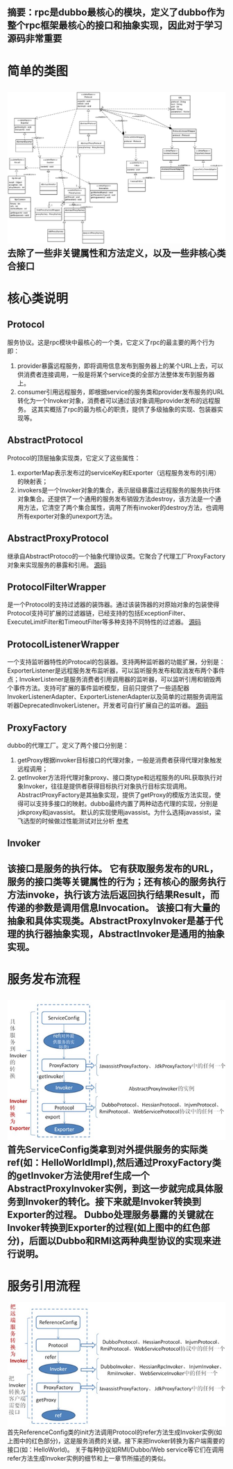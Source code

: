 摘要：rpc是dubbo最核心的模块，定义了dubbo作为整个rpc框架最核心的接口和抽象实现，因此对于学习源码非常重要
------------------------------------------------------------
# 简单的类图
![](/dubbo-source-learn/dubbo-source-notes/src/main/resources/img/2_模块类图.png)
去除了一些非关键属性和方法定义，以及一些非核心类合接口
-----------------
# 核心类说明
## Protocol
服务协议。这是rpc模块中最核心的一个类，它定义了rpc的最主要的两个行为即：
1. provider暴露远程服务，即将调用信息发布到服务器上的某个URL上去，可以供消费者连接调用，一般是将某个service类的全部方法整体发布到服务器上。
2. consumer引用远程服务，即根据service的服务类和provider发布服务的URL转化为一个Invoker对象，消费者可以通过该对象调用provider发布的远程服务。
这其实概括了rpc的最为核心的职责，提供了多级抽象的实现、包装器实现等。
## AbstractProtocol
Protocol的顶层抽象实现类，它定义了这些属性：
1. exporterMap表示发布过的serviceKey和Exporter（远程服务发布的引用）的映射表；
2. invokers是一个Invoker对象的集合，表示层级暴露过远程服务的服务执行体对象集合。还提供了一个通用的服务发布销毁方法destroy，该方法是一个通用方法，它清空了两个集合属性，调用了所有invoker的destroy方法，也调用所有exporter对象的unexport方法。
## AbstractProxyProtocol
继承自AbstractProtoco的一个抽象代理协议类。它聚合了代理工厂ProxyFactory对象来实现服务的暴露和引用。
[源码](/dubbo-rpc/dubbo-rpc-api/src/main/java/com/alibaba/dubbo/rpc/protocol/AbstractProxyProtocol.java)
## ProtocolFilterWrapper
是一个Protocol的支持过滤器的装饰器。通过该装饰器的对原始对象的包装使得Protocol支持可扩展的过滤器链，已经支持的包括ExceptionFilter、ExecuteLimitFilter和TimeoutFilter等多种支持不同特性的过滤器。
[源码](/dubbo-rpc/dubbo-rpc-api/src/main/java/com/alibaba/dubbo/rpc/protocol/ProtocolFilterWrapper.java)
## ProtocolListenerWrapper
一个支持监听器特性的Protocal的包装器。支持两种监听器的功能扩展，分别是：ExporterListener是远程服务发布监听器，可以监听服务发布和取消发布两个事件点；InvokerListener是服务消费者引用调用器的监听器，可以监听引用和销毁两个事件方法。支持可扩展的事件监听模型，目前只提供了一些适配器InvokerListenerAdapter、ExporterListenerAdapter以及简单的过期服务调用监听器DeprecatedInvokerListener。开发者可自行扩展自己的监听器。
[源码](/dubbo-rpc/dubbo-rpc-api/src/main/java/com/alibaba/dubbo/rpc/protocol/ProtocolListenerWrapper.java)
## ProxyFactory
dubbo的代理工厂。定义了两个接口分别是：
1. getProxy根据invoker目标接口的代理对象，一般是消费者获得代理对象触发远程调用；
2. getInvoker方法将代理对象proxy、接口类type和远程服务的URL获取执行对象Invoker，往往是提供者获得目标执行对象执行目标实现调用。
AbstractProxyFactory是其抽象实现，提供了getProxy的模版方法实现，使得可以支持多接口的映射。dubbo最终内置了两种动态代理的实现，分别是jdkproxy和javassist。
默认的实现使用javassist。为什么选择javassist，梁飞选型的时候做过性能测试对比分析 [参考](http://javatar.iteye.com/blog/814426/)
## Invoker
该接口是服务的执行体。
它有获取服务发布的URL，服务的接口类等关键属性的行为；还有核心的服务执行方法invoke，执行该方法后返回执行结果Result，而传递的参数是调用信息Invocation。
该接口有大量的抽象和具体实现类。AbstractProxyInvoker是基于代理的执行器抽象实现，AbstractInvoker是通用的抽象实现。
--------------------
# 服务发布流程
![](/dubbo-source-learn/dubbo-source-notes/src/main/resources/img/2_服务发布流程.jpg)
首先ServiceConfig类拿到对外提供服务的实际类ref(如：HelloWorldImpl),然后通过ProxyFactory类的getInvoker方法使用ref生成一个AbstractProxyInvoker实例，到这一步就完成具体服务到Invoker的转化。接下来就是Invoker转换到Exporter的过程。
Dubbo处理服务暴露的关键就在Invoker转换到Exporter的过程(如上图中的红色部分)，后面以Dubbo和RMI这两种典型协议的实现来进行说明。
------------------
# 服务引用流程
![](/dubbo-source-learn/dubbo-source-notes/src/main/resources/img/2_服务引用流程.jpg)
首先ReferenceConfig类的init方法调用Protocol的refer方法生成Invoker实例(如上图中的红色部分)，这是服务消费的关键。接下来把Invoker转换为客户端需要的接口(如：HelloWorld)。
关于每种协议如RMI/Dubbo/Web service等它们在调用refer方法生成Invoker实例的细节和上一章节所描述的类似。
